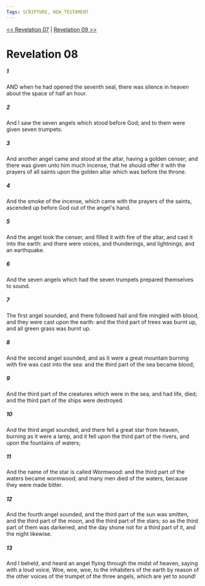 ```yaml
---
Tags: SCRIPTURE, NEW_TESTAMENT
---
```


[<< Revelation 07](NEW_TESTAMENT/27_Revelation/Revelation_07.md) | [Revelation 09 >>](NEW_TESTAMENT/27_Revelation/Revelation_09.md)

# Revelation 08

##### 1
 AND when he had opened the seventh seal, there was silence in heaven about the space of half an hour.
##### 2
 And I saw the seven angels which stood before God; and to them were given seven trumpets.
##### 3
 And another angel came and stood at the altar, having a golden censer; and there was given unto him much incense, that he should offer it with the prayers of all saints upon the golden altar which was before the throne.
##### 4
 And the smoke of the incense, which came with the prayers of the saints, ascended up before God out of the angel's hand.
##### 5
 And the angel took the censer, and filled it with fire of the altar, and cast it into the earth: and there were voices, and thunderings, and lightnings, and an earthquake.
##### 6
 And the seven angels which had the seven trumpets prepared themselves to sound.
##### 7
 The first angel sounded, and there followed hail and fire mingled with blood, and they were cast upon the earth: and the third part of trees was burnt up, and all green grass was burnt up.
##### 8
 And the second angel sounded, and as it were a great mountain burning with fire was cast into the sea: and the third part of the sea became blood;
##### 9
 And the third part of the creatures which were in the sea, and had life, died; and the third part of the ships were destroyed.
##### 10
 And the third angel sounded, and there fell a great star from heaven, burning as it were a lamp, and it fell upon the third part of the rivers, and upon the fountains of waters;
##### 11
 And the name of the star is called Wormwood: and the third part of the waters became wormwood; and many men died of the waters, because they were made bitter.
##### 12
 And the fourth angel sounded, and the third part of the sun was smitten, and the third part of the moon, and the third part of the stars; so as the third part of them was darkened, and the day shone not for a third part of it, and the night likewise.
##### 13
 And I beheld, and heard an angel flying through the midst of heaven, saying with a loud voice, Woe, woe, woe, to the inhabiters of the earth by reason of the other voices of the trumpet of the three angels, which are yet to sound!
